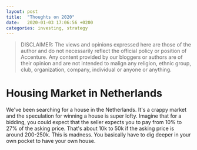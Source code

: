 ```yaml
---
layout: post
title:  "Thoughts on 2020"
date:   2020-01-03 17:06:56 +0200
categories: investing, strategy
---
```


> DISCLAIMER: The views and opinions expressed here are those of the author and do not necessarily reflect the official policy or position of Accenture. Any content provided by our bloggers or authors are of their opinion and are not intended to malign any religion, ethnic group, club, organization, company, individual or anyone or anything.

# Housing Market in Netherlands
We've been searching for a house in the Netherlands. It's a crappy market and the speculation for winning a house is super lofty. Imagine that for a bidding, you could expect that the seller expects you to pay from 10% to 27% of the asking price. That's about 10k to 50k if the asking price is around 200-250k. This is madness. You basically have to dig deeper in your own pocket to have your own house. 
